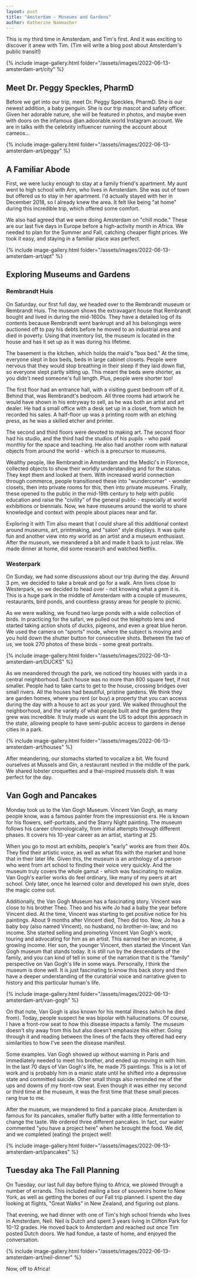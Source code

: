 ```yaml
---
layout: post
title: "Amsterdam - Museums and Gardens"
author: Katherine Nammacher
---
```


This is my third time in Amsterdam, and Tim's first. And it was exciting to discover it anew with Tim. (Tim will write a blog post about Amsterdam's public transit!)

{% include image-gallery.html folder="/assets/images/2022-06-13-amsterdam-art/city" %}

## Meet Dr. Peggy Speckles, PharmD
Before we get into our trip, meet Dr. Peggy Speckles, PharmD. She is our newest addition, a baby penguin. She is our trip mascot and safety officer. Given her adorable nature, she will be featured in photos, and maybe even with doors on the infamous @an.adoorable.world Instagram account. We are in talks with the celebrity influencer running the account about cameos... 

{% include image-gallery.html folder="/assets/images/2022-06-13-amsterdam-art/peggy" %}

## A Familiar Abode
First, we were lucky enough to stay at a family friend's apartment. My aunt went to high school with Ann, who lives in Amsterdam. She was out of town but offered us to stay in her apartment. I'd actually stayed with her in December 2018, so I already knew the area. It felt like being "at home" during this incredible trip, which offered some comfort.

We also had agreed that we were doing Amsterdam on "chill mode." These are our last five days in Europe before a high-activity month in Africa. We needed to plan for the Summer and Fall, catching cheaper flight prices. We took it easy, and staying in a familiar place was perfect.

{% include image-gallery.html folder="/assets/images/2022-06-13-amsterdam-art/apt" %}

## Exploring Museums and Gardens

### Rembrandt Huis
On Saturday, our first full day, we headed over to the Rembrandt museum or Rembrandt Huis. The museum shows the extravagant house that Rembrandt bought and lived in during the mid-1600s. They have a detailed log of its contents because Rembrandt went bankrupt and all his belongings were auctioned off to pay his debts before he moved to an industrial area and died in poverty. Using that inventory list, the museum is located in the house and has it set up as it was during his lifetime. 

The basement is the kitchen, which holds the maid's "box bed." At the time, everyone slept in box beds, beds in large cabinet closets. People were nervous that they would stop breathing in their sleep if they laid down flat, so everyone slept partly sitting up. This meant the beds were shorter, as you didn't need someone's full length. Plus, people were shorter too!

The first floor had an entrance hall, with a visiting guest bedroom off of it. Behind that, was Rembrandt's bedroom. All three rooms had artwork he would have shown in his entryway to sell, as he was both an artist and art dealer. He had a small office with a desk set up in a closet, from which he recorded his sales. A half-floor up was a printing room with an etching press, as he was a skilled etcher and printer. 

The second and third floors were devoted to making art. The second floor had his studio, and the third had the studios of his pupils - who paid monthly for the space and teaching. He also had another room with natural objects from around the world - which is a precursor to museums. 

Wealthy people, like Rembrandt in Amsterdam and the Medici's in Florence, collected objects to show their worldly understanding and for the status. They kept them and looked at them. With increased world connection through commerce, people transitioned these into "wundercomer" - wonder closets, then into private rooms for this, then into private museums. Finally, these opened to the public in the mid-19th century to help with public education and raise the "civility" of the general public - especially at world exhibitions or biennials. Now, we have museums around the world to share knowledge and context with people about places near and far. 

Exploring it with Tim also meant that I could share all this additional context around museums, art, printmaking, and "salon" style displays. It was quite fun and another view into my world as an artist and a museum enthusiast. After the museum, we meandered a bit and made it back to just relax. We made dinner at home, did some research and watched Netflix.

### Westerpark

On Sunday, we had some discussions about our trip during the day. Around 3 pm, we decided to take a break and go for a walk. Ann lives close to Westerpark, so we decided to head over - not knowing what a gem it is. This is a huge park in the middle of Amsterdam with a couple of museums, restaurants, bird ponds, and countless grassy areas for people to picnic.

As we were walking, we found two large ponds with a wide collection of birds. In practicing for the safari, we pulled out the telephoto lens and started taking action shots of ducks, pigeons, and even a great blue heron. We used the camera on "sports" mode, where the subject is moving and you hold down the shutter button for consecutive shots. Between the two of us, we took 270 photos of these birds - some great portraits.

{% include image-gallery.html folder="/assets/images/2022-06-13-amsterdam-art/DUCKS" %}

As we meandered through the park, we noticed tiny houses with yards in a central neighborhood. Each house was no more than 800 square feet, if not smaller. People had to take carts to get to the house, crossing bridges over small rivers. All the houses had beautiful, pristine gardens. We think they are garden homes, where you rent (or buy) a property that you can access during the day with a house to act as your yard. We walked throughout the neighborhood, and the variety of what people built and the gardens they grew was incredible. It truly made us want the US to adopt this approach in the state, allowing people to have semi-public access to gardens in dense cities in a park.

{% include image-gallery.html folder="/assets/images/2022-06-13-amsterdam-art/houses" %}

After meandering, our stomachs started to vocalize a bit. We found ourselves at Mussels and Gin, a restaurant nestled in the middle of the park. We shared lobster croquettes and a thai-inspired mussels dish. It was perfect for the day.

## Van Gogh and Pancakes
Monday took us to the Van Gogh Museum. Vincent Van Gogh, as many people know, was a famous painter from the impressionist era. He is known for his flowers, self-portraits, and the Starry Night painting. The museum follows his career chronologically, from initial attempts through different phases. It covers his 10-year career as an artist, starting at 25. 

When you go to most art exhibits, people's "early" works are from their 40s. They find their artistic voice, as well as what fits with the market and hone that in their later life. Given this, the museum is an anthology of a person who went from art school to finding their voice very quickly. And the museum truly covers the whole gamut - which was fascinating to realize. Van Gogh's earlier works do feel ordinary, like many of my peers at art school. Only later, once he learned color and developed his own style, does the magic come out. 

Additionally, the Van Gogh Museum has a fascinating story. Vincent was close to his brother Theo. Theo and his wife Jo had a baby the year before Vincent died. At the time, Vincent was starting to get positive notice for his paintings. About 9 months after Vincent died, Theo did too. Now, Jo has a baby boy (also named Vincent), no husband, no brother-in-law, and no income. She started selling and promoting Vincent Van Gogh's work, touring and advocating for him as an artist. This earned her an income, a growing income. Her son, the younger Vincent, then started the Vincent Van Gogh museum that stands today. It is still run by the descendants of the family, and you can kind of tell in some of the narration that it is the "family" perspective on Van Gogh's life in some ways. Personally, I think the museum is done well. It is just fascinating to know this back story and then have a deeper understanding of the curatorial voice and narrative given to history and this particular human's life.

{% include image-gallery.html folder="/assets/images/2022-06-13-amsterdam-art/van-gogh" %}

On that note, Van Gogh is also known for his mental illness (which he died from). Today, people suspect he was bipolar with hallucinations. Of course, I have a front-row seat to how this disease impacts a family. The museum doesn't shy away from this but also doesn't emphasize this either. Going through it and reading between the lines of the facts they offered had eery similarities to how I've seen the disease manifest. 

Some examples. Van Gogh showed up without warning in Paris and immediately needed to meet his brother, and ended up moving in with him. In the last 70 days of Van Gogh's life, he made 75 paintings. This is a lot of work and is probably him in a manic state until he shifted into a depressive state and committed suicide. Other small things also reminded me of the ups and downs of my front-row seat. Even though it was either my second or third time at the museum, it was the first time that these small pieces rang true to me. 

After the museum, we meandered to find a pancake place. Amsterdam is famous for its pancakes, smaller fluffy batter with a little fermentation to change the taste. We ordered three different pancakes. In fact, our waiter commented "you have a project here" when he brought the food. We did, and we completed (eating) the project well!

{% include image-gallery.html folder="/assets/images/2022-06-13-amsterdam-art/pancakes" %}


## Tuesday aka The Fall Planning
On Tuesday, our last full day before flying to Africa, we plowed through a number of errands. This included mailing a box of souvenirs home to New York, as well as getting the bones of our Fall trip planned. I spent the day looking at flights, "Great Walks" in New Zealand, and figuring out plans. 

That evening, we had dinner with one of Tim's high school friends who lives in Amsterdam, Neil. Neil is Dutch and spent 3 years living in Clifton Park for 10-12 grades. He moved back to Amsterdam and reached out once Tim posted Dutch doors. We had fondue, a taste of home, and enjoyed the conversation.

{% include image-gallery.html folder="/assets/images/2022-06-13-amsterdam-art/neil-dinner" %}

Now, off to Africa!